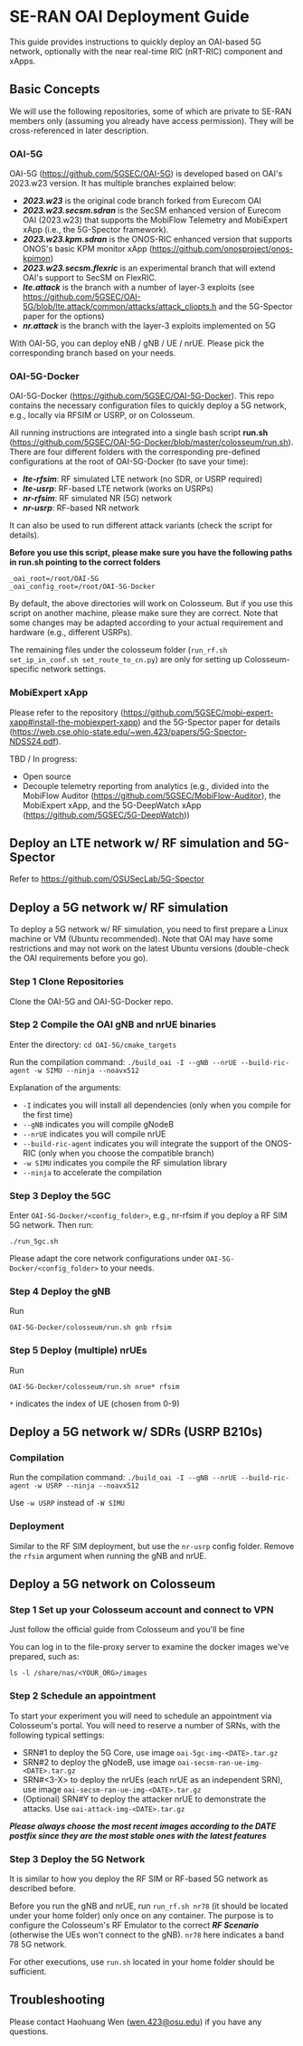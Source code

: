 # SE-RAN OAI Deployment Guide

This guide provides instructions to quickly deploy an OAI-based 5G network, optionally with the near real-time RIC (nRT-RIC) component and xApps.

## Basic Concepts

We will use the following repositories, some of which are private to SE-RAN members only (assuming you already have access permission). They will be cross-referenced in later description.

### OAI-5G

OAI-5G (https://github.com/5GSEC/OAI-5G) is developed based on OAI's 2023.w23 version. It has multiple branches explained below:
- ***2023.w23*** is the original code branch forked from Eurecom OAI
- ***2023.w23.secsm.sdran*** is the SecSM enhanced version of Eurecom OAI (2023.w23) that supports the MobiFlow Telemetry and MobiExpert xApp (i.e., the 5G-Spector framework).
- ***2023.w23.kpm.sdran*** is the ONOS-RIC enhanced version that supports ONOS's basic KPM monitor xApp (https://github.com/onosproject/onos-kpimon)
- ***2023.w23.secsm.flexric*** is an experimental branch that will extend OAI's support to SecSM on FlexRIC.
- ***lte.attack*** is the branch with a number of layer-3 exploits (see https://github.com/5GSEC/OAI-5G/blob/lte.attack/common/attacks/attack_cliopts.h and the 5G-Spector paper for the options)
- ***nr.attack*** is the branch with the layer-3 exploits implemented on 5G

With OAI-5G, you can deploy eNB / gNB / UE / nrUE. Please pick the corresponding branch based on your needs.


### OAI-5G-Docker
OAI-5G-Docker (https://github.com/5GSEC/OAI-5G-Docker). This repo contains the necessary configuration files to quickly deploy a 5G network, e.g., locally via RFSIM or USRP, or on Colosseum.

All running instructions are integrated into a single bash script **run.sh** (https://github.com/5GSEC/OAI-5G-Docker/blob/master/colosseum/run.sh). There are four different folders with the corresponding pre-defined configurations at the root of OAI-5G-Docker (to save your time):

- ***lte-rfsim***: RF simulated LTE network (no SDR, or USRP required)
- ***lte-usrp***: RF-based LTE network (works on USRPs)
- ***nr-rfsim***: RF simulated NR (5G) network
- ***nr-usrp***: RF-based NR network

It can also be used to run different attack variants (check the script for details).

**Before you use this script, please make sure you have the following paths in run.sh pointing to the correct folders**

```
_oai_root=/root/OAI-5G
_oai_config_root=/root/OAI-5G-Docker
```

By default, the above directories will work on Colosseum. But if you use this script on another machine, please make sure they are correct. Note that some changes may be adapted according to your actual requirement and hardware (e.g., different USRPs).

The remaining files under the colosseum folder (`run_rf.sh set_ip_in_conf.sh set_route_to_cn.py`) are only for setting up Colosseum-specific network settings.


### MobiExpert xApp

Please refer to the repository (https://github.com/5GSEC/mobi-expert-xapp#install-the-mobiexpert-xapp) and the 5G-Spector paper for details (https://web.cse.ohio-state.edu/~wen.423/papers/5G-Spector-NDSS24.pdf).

TBD / In progress:
- Open source
- Decouple telemetry reporting from analytics (e.g., divided into the MobiFlow Auditor (https://github.com/5GSEC/MobiFlow-Auditor), the MobiExpert xApp, and the 5G-DeepWatch xApp (https://github.com/5GSEC/5G-DeepWatch))


## Deploy an LTE network w/ RF simulation and 5G-Spector

Refer to https://github.com/OSUSecLab/5G-Spector


## Deploy a 5G network w/ RF simulation

To deploy a 5G network w/ RF simulation, you need to first prepare a Linux machine or VM (Ubuntu recommended). Note that OAI may have some restrictions and may not work on the latest Ubuntu versions (double-check the OAI requirements before you go).

### Step 1 Clone Repositories

Clone the OAI-5G and OAI-5G-Docker repo.

### Step 2 Compile the OAI gNB and nrUE binaries

Enter the directory: ```cd OAI-5G/cmake_targets```

Run the compilation command: ```./build_oai -I --gNB --nrUE --build-ric-agent -w SIMU --ninja --noavx512```

Explanation of the arguments:
- ```-I``` indicates you will install all dependencies (only when you compile for the first time)
- ```--gNB``` indicates you will compile gNodeB
- ```--nrUE``` indicates you will compile nrUE
- ```--build-ric-agent``` indicates you will integrate the support of the ONOS-RIC (only when you choose the compatible branch)
- ```-w SIMU``` indicates you compile the RF simulation library
- ```--ninja``` to accelerate the compilation

### Step 3 Deploy the 5GC

Enter ```OAI-5G-Docker/<config_folder>```, e.g., nr-rfsim if you deploy a RF SIM 5G network. Then run:

```
./run_5gc.sh
```

Please adapt the core network configurations under ```OAI-5G-Docker/<config_folder>``` to your needs.


### Step 4 Deploy the gNB

Run

```
OAI-5G-Docker/colosseum/run.sh gnb rfsim 
```

### Step 5 Deploy (multiple) nrUEs

Run

```
OAI-5G-Docker/colosseum/run.sh nrue* rfsim 
```

```*``` indicates the index of UE (chosen from 0-9)



## Deploy a 5G network w/ SDRs (USRP B210s)

### Compilation

Run the compilation command: ```./build_oai -I --gNB --nrUE --build-ric-agent -w USRP --ninja --noavx512```

Use ```-w USRP``` instead of ```-W SIMU```

### Deployment

Similar to the RF SIM deployment, but use the ```nr-usrp``` config folder. Remove the ```rfsim``` argument when running the gNB and nrUE.


## Deploy a 5G network on Colosseum

### Step 1 Set up your Colosseum account and connect to VPN

Just follow the official guide from Colosseum and you'll be fine

You can log in to the file-proxy server to examine the docker images we've prepared, such as: 

```
ls -l /share/nas/<YOUR_ORG>/images
```


### Step 2 Schedule an appointment 

To start your experiment you will need to schedule an appointment via Colosseum's portal. You will need to reserve a number of SRNs, with the following typical settings:

- SRN#1 to deploy the 5G Core, use image ```oai-5gc-img-<DATE>.tar.gz``` 
- SRN#2 to deploy the gNodeB, use image ```oai-secsm-ran-ue-img-<DATE>.tar.gz```
- SRN#<3-X> to deploy the nrUEs (each nrUE as an independent SRN), use image ```oai-secsm-ran-ue-img-<DATE>.tar.gz```
- (Optional) SRN#Y to deploy the attacker nrUE to demonstrate the attacks. Use ```oai-attack-img-<DATE>.tar.gz```

***Please always choose the most recent images according to the DATE postfix since they are the most stable ones with the latest features***


### Step 3 Deploy the 5G Network

It is similar to how you deploy the RF SIM or RF-based 5G network as described before. 

Before you run the gNB and nrUE, run ```run_rf.sh nr78``` (it should be located under your home folder) only once on any container. The purpose is to configure the Colosseum's RF Emulator to the correct ***RF Scenario*** (otherwise the UEs won't connect to the gNB). ```nr78``` here indicates a band 78 5G network.

For other executions, use ```run.sh``` located in your home folder should be sufficient.



## Troubleshooting

Please contact Haohuang Wen (wen.423@osu.edu) if you have any questions.


